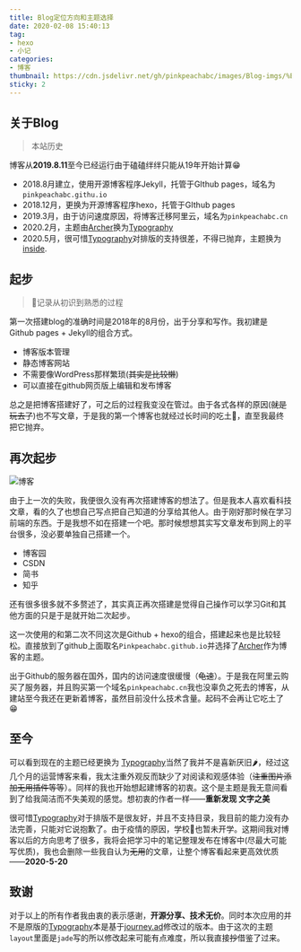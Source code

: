 ```yaml
---
title: Blog定位方向和主题选择
date: 2020-02-08 15:40:13
tag: 
- hexo
- 小记
categories:
- 博客
thumbnail: https://cdn.jsdelivr.net/gh/pinkpeachabc/images/Blog-imgs/%E5%8D%9A%E5%AE%A22.png
sticky: 2
---
```


## 关于Blog

> 本站历史
<p>博客从<ahref="http://localhost:4000/2019/12/29/%E8%A7%86%E5%9B%BE%E7%9A%84%E6%93%8D%E4%BD%9C"><strong>2019.8.11</strong></a>至今已经运行<span id="htmer_time" style="color: #90CAF9; font-weight: bold;"></span>由于磕磕绊绊只能从19年开始计算😁</p>


- 2018.8月建立，使用开源博客程序Jekyll，托管于GIthub pages，域名为`pinkpeachabc.githu.io`
- 2018.12月，更换为开源博客程序hexo，托管于GIthub pages
- 2019.3月，由于访问速度原因，将博客迁移阿里云，域名为`pinkpeachabc.cn`
- 2020.2月，主题由[Archer](https://github.com/fi3ework/hexo-theme-archer)换为[Typography](https://github.com/SumiMakito/hexo-theme-typography)
- 2020.5月，很可惜[Typography](https://github.com/SumiMakito/hexo-theme-typography)对排版的支持很差，不得已抛弃，主题换为[inside](https://github.com/ikeq/hexo-theme-inside).

## 起步

>📝记录从初识到熟悉的过程

第一次搭建blog的准确时间是2018年的8月份，出于分享和写作。我初建是Github pages + Jekyll的组合方式。

- 博客版本管理
- 静态博客网站
- 不需要像WordPress那样繁琐(~~其实是比较懒~~)
- 可以直接在github网页版上编辑和发布博客

总之是把博客搭建好了，可之后的过程我变没在管过。由于各式各样的原因(~~就是玩去了~~)也不写文章，于是我的第一个博客也就经过长时间的吃土💸，直至我最终把它抛弃。

## 再次起步

![博客](https://tva1.sinaimg.cn/large/0082zybply1gbp30n0h1jj31ey0u0dqs.jpg)

由于上一次的失败，我便很久没有再次搭建博客的想法了。但是我本人喜欢看科技文章，看的久了也想自己写点把自己知道的分享给其他人。由于刚好那时候在学习前端的东西。于是我想不如在搭建一个吧。那时候想想其实写文章发布到网上的平台很多，没必要单独自己搭建一个。

- 博客园
- CSDN
- 简书
- 知乎

还有很多很多就不多赘述了，其实真正再次搭建是觉得自己操作可以学习Git和其他方面的只是于是就开始二次起步。

这一次使用的和第二次不同这次是Github + hexo的组合，搭建起来也是比较轻松。直接放到了github上面取名`Pinkpeachabc.github.io`并选择了[Archer](https://github.com/fi3ework/hexo-theme-archer)作为博客的主题。

出于Github的服务器在国外，国内的访问速度很缓慢（~~龟速~~）。于是我在阿里云购买了服务器，并且购买第一个域名`pinkpeachabc.cn`我也没辜负之死去的博客，从建站至今我还在更新着博客，虽然目前没什么技术含量。起码不会再让它吃土了😁

## 至今

可以看到现在的主题已经更换为 [Typography](https://github.com/SumiMakito/hexo-theme-typography)当然了我并不是喜新厌旧🌶，经过这几个月的运营博客来看，我太注重外观反而缺少了对阅读和观感体验（~~注重图片添加无用插件等等~~）。同样的我也开始想起建博客的初衷。这个是主题是我无意间看到了给我简洁而不失美观的感觉。想初衷的作者一样——**重新发现 文字之美**

很可惜[Typography](https://github.com/SumiMakito/hexo-theme-typography)对于排版不是很友好，并且不支持目录，我目前的能力没有办法完善，只能对它说抱歉了。由于疫情的原因，学校🏫也暂未开学。这期间我对博客以后的方向思考了很多，我将会把学习中的笔记整理发布在博客中(尽最大可能写优质)，我也会删除一些我自认为~~无用~~的文章，让整个博客看起来更高效优质——**2020-5-20**

## 致谢

对于以上的所有作者我由衷的表示感谢，**开源分享、技术无价**。同时本次应用的并不是原版的[Typography](https://github.com/SumiMakito/hexo-theme-typography)本是基于[journey.ad](https://imjad.cn/)修改过的版本。由于这次的主题`layout`里面是`jade`写的所以修改起来可能有点难度，所以我直接~~抄~~借鉴了过来。

<script>
function secondToDate(second) {
     if (!second) {
         return 0;
     }
     var time = new Array(0, 0, 0, 0, 0);
     if (second >= 365 * 24 * 3600) {
        time[0] = parseInt(second / (365 * 24 * 3600));
        second %= 365 * 24 * 3600;
    }
    if (second >= 24 * 3600) {
        time[1] = parseInt(second / (24 * 3600));
        second %= 24 * 3600;
    }
    if (second >= 3600) {
        time[2] = parseInt(second / 3600);
        second %= 3600;
    }
    if (second >= 60) {
        time[3] = parseInt(second / 60);
        second %= 60;
    }
    if (second > 0) {
        time[4] = second;
    }
    return time;
};
function setTime() {
         // 博客创建时间秒数，时间格式中，月比较特殊，是从0开始的，所以想要显示5月，得写4才行，如下
         var create_time = Math.round(new Date(Date.UTC(2019, 8, 11, 18, 37, 16)).getTime() / 1000);// 当前时间秒数,增加时区的差异
         var timestamp = Math.round((new Date().getTime() + 8 * 60 * 60 * 1000) / 1000);
         currentTime = secondToDate((timestamp - create_time));
         if (currentTime[0]==0){
             currentTimeHtml = currentTime[1] + '天'+ currentTime[2] + '时' + currentTime[3] + '分' + currentTime[4] + '秒';
         }else{
             currentTimeHtml = currentTime[0] + '年' + currentTime[1] + '天' + currentTime[2] + '时' + currentTime[3] + '分' + currentTime[4] + '秒';
         }
         // 兼容pjax，当htmer_time存在时输出，否则清空计时器
         if (document.getElementById("htmer_time")){
             document.getElementById("htmer_time").innerHTML = currentTimeHtml;
         }else{
              clearInterval(timer);
         }
}
var timer = setInterval(setTime, 1000);
</script>
